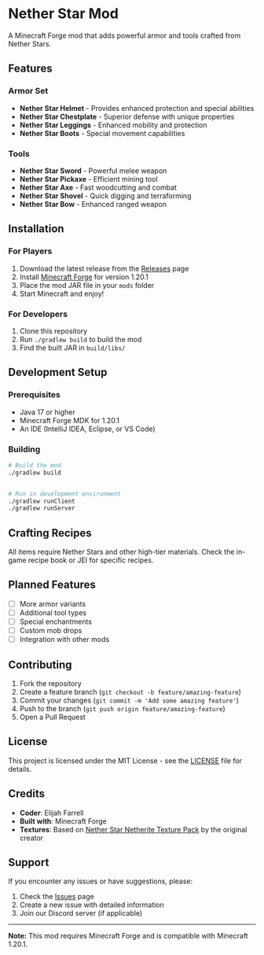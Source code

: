 # Nether Star Mod

A Minecraft Forge mod that adds powerful armor and tools crafted from Nether Stars.

## Features

### Armor Set
- **Nether Star Helmet** - Provides enhanced protection and special abilities
- **Nether Star Chestplate** - Superior defense with unique properties
- **Nether Star Leggings** - Enhanced mobility and protection
- **Nether Star Boots** - Special movement capabilities

### Tools
- **Nether Star Sword** - Powerful melee weapon
- **Nether Star Pickaxe** - Efficient mining tool
- **Nether Star Axe** - Fast woodcutting and combat
- **Nether Star Shovel** - Quick digging and terraforming
- **Nether Star Bow** - Enhanced ranged weapon

## Installation

### For Players
1. Download the latest release from the [Releases](https://github.com/yourusername/netherstarmod/releases) page
2. Install [Minecraft Forge](https://files.minecraftforge.net/) for version 1.20.1
3. Place the mod JAR file in your `mods` folder
4. Start Minecraft and enjoy!

### For Developers
1. Clone this repository
2. Run `./gradlew build` to build the mod
3. Find the built JAR in `build/libs/`

## Development Setup

### Prerequisites
- Java 17 or higher
- Minecraft Forge MDK for 1.20.1
- An IDE (IntelliJ IDEA, Eclipse, or VS Code)

### Building
```bash
# Build the mod
./gradlew build


# Run in development environment
./gradlew runClient
./gradlew runServer
```

## Crafting Recipes

All items require Nether Stars and other high-tier materials. Check the in-game recipe book or JEI for specific recipes.

## Planned Features

- [ ] More armor variants
- [ ] Additional tool types
- [ ] Special enchantments
- [ ] Custom mob drops
- [ ] Integration with other mods

## Contributing

1. Fork the repository
2. Create a feature branch (`git checkout -b feature/amazing-feature`)
3. Commit your changes (`git commit -m 'Add some amazing feature'`)
4. Push to the branch (`git push origin feature/amazing-feature`)
5. Open a Pull Request

## License

This project is licensed under the MIT License - see the [LICENSE](LICENSE) file for details.

## Credits

- **Coder**: Elijah Farrell
- **Built with**: Minecraft Forge
- **Textures**: Based on [Nether Star Netherite Texture Pack](https://www.planetminecraft.com/texture-pack/nether-star-netherite/) by the original creator

## Support

If you encounter any issues or have suggestions, please:
1. Check the [Issues](https://github.com/yourusername/netherstarmod/issues) page
2. Create a new issue with detailed information
3. Join our Discord server (if applicable)

---

**Note:** This mod requires Minecraft Forge and is compatible with Minecraft 1.20.1. 